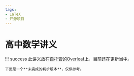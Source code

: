 ```yaml
---
tags:
- LaTeX
- 开源项目
---
```


# 高中数学讲义

!!! success
    此讲义放在[自托管的Overleaf](../../Blog/2024/self-hosted-overleaf)上，目前还在更新当中。

    下面是一个**未完成的初步版本**，仅供参考。

<center>
<object
    data="../assets/高中数学讲义.pdf#page=1&view=FitH&toolbar=1&navpanes=0"
    width=100%
    height=800>
</object>
</center>